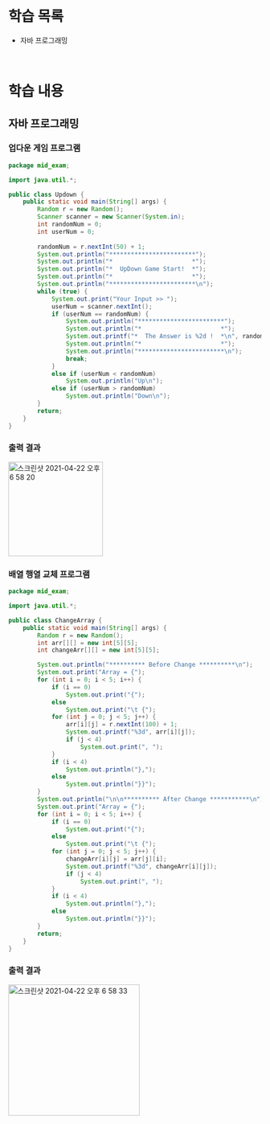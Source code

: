 # 학습 목록

- 자바 프로그래밍

<br>

# 학습 내용

## 자바 프로그래밍

### 업다운 게임 프로그램

```java
package mid_exam;

import java.util.*;

public class Updown {
	public static void main(String[] args) {
		Random r = new Random();
		Scanner scanner = new Scanner(System.in);
		int randomNum = 0;
		int userNum = 0;
		
		randomNum = r.nextInt(50) + 1;
		System.out.println("************************");
		System.out.println("*                      *");
		System.out.println("*  UpDown Game Start!  *");
		System.out.println("*                      *");
		System.out.println("************************\n");
		while (true) {
			System.out.print("Your Input >> ");
			userNum = scanner.nextInt();
			if (userNum == randomNum) {
				System.out.println("************************");
				System.out.println("*                      *");
				System.out.printf("*  The Answer is %2d !  *\n", randomNum);
				System.out.println("*                      *");
				System.out.println("************************\n");
				break;
			}
			else if (userNum < randomNum)
				System.out.println("Up\n");
			else if (userNum > randomNum)
				System.out.println("Down\n");
		}
		return;
	}
}
```

### 출력 결과
<img width="188" alt="스크린샷 2021-04-22 오후 6 58 20" src="https://user-images.githubusercontent.com/64737872/115695503-d6dd8700-a39c-11eb-8779-165d47bf41c1.png">
<br>

### 배열 행열 교체 프로그램

```java
package mid_exam;

import java.util.*;

public class ChangeArray {
	public static void main(String[] args) {
		Random r = new Random();
		int arr[][] = new int[5][5];
		int changeArr[][] = new int[5][5];

		System.out.println("********** Before Change **********\n");
		System.out.print("Array = {");
		for (int i = 0; i < 5; i++) {
			if (i == 0)
				System.out.print("{");
			else
				System.out.print("\t {");
			for (int j = 0; j < 5; j++) {
				arr[i][j] = r.nextInt(100) + 1;
				System.out.printf("%3d", arr[i][j]);
				if (j < 4)
					System.out.print(", ");
			}
			if (i < 4)
				System.out.println("},");
			else
				System.out.println("}}");
		}
		System.out.println("\n\n********** After Change ***********\n");
		System.out.print("Array = {");
		for (int i = 0; i < 5; i++) {
			if (i == 0)
				System.out.print("{");
			else
				System.out.print("\t {");
			for (int j = 0; j < 5; j++) {
				changeArr[i][j] = arr[j][i];
				System.out.printf("%3d", changeArr[i][j]);
				if (j < 4)
					System.out.print(", ");
			}
			if (i < 4)
				System.out.println("},");
			else
				System.out.println("}}");
		}
		return;
	}
}
```

### 출력 결과
<img width="261" alt="스크린샷 2021-04-22 오후 6 58 33" src="https://user-images.githubusercontent.com/64737872/115695512-d80eb400-a39c-11eb-9533-9b699a0df3c4.png">
